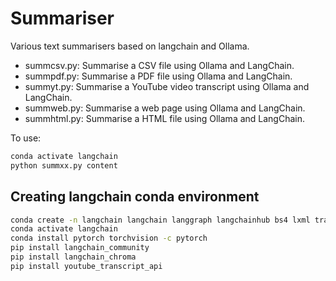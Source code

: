 # Summariser

Various text summarisers based on langchain and Ollama.

* summcsv.py: Summarise a CSV file using Ollama and LangChain.
* summpdf.py: Summarise a PDF file using Ollama and LangChain.
* summyt.py: Summarise a YouTube video transcript using Ollama and LangChain.
* summweb.py: Summarise a web page using Ollama and LangChain.
* summhtml.py: Summarise a HTML file using Ollama and LangChain.

To use:

```sh
conda activate langchain
python summxx.py content
```

## Creating langchain conda environment

```sh
conda create -n langchain langchain langgraph langchainhub bs4 lxml transformers ipykernel ipywidgets pytube pypdf tiktoken
conda activate langchain
conda install pytorch torchvision -c pytorch
pip install langchain_community
pip install langchain_chroma
pip install youtube_transcript_api
```
